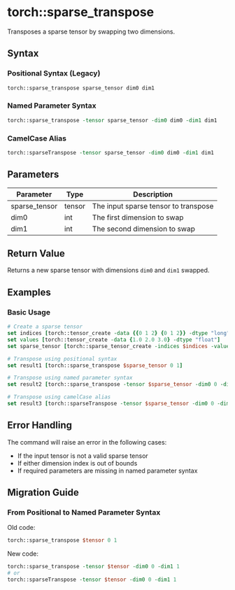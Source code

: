 # torch::sparse_transpose

Transposes a sparse tensor by swapping two dimensions.

## Syntax

### Positional Syntax (Legacy)
```tcl
torch::sparse_transpose sparse_tensor dim0 dim1
```

### Named Parameter Syntax
```tcl
torch::sparse_transpose -tensor sparse_tensor -dim0 dim0 -dim1 dim1
```

### CamelCase Alias
```tcl
torch::sparseTranspose -tensor sparse_tensor -dim0 dim0 -dim1 dim1
```

## Parameters

| Parameter | Type | Description |
|-----------|------|-------------|
| sparse_tensor | tensor | The input sparse tensor to transpose |
| dim0 | int | The first dimension to swap |
| dim1 | int | The second dimension to swap |

## Return Value

Returns a new sparse tensor with dimensions `dim0` and `dim1` swapped.

## Examples

### Basic Usage
```tcl
# Create a sparse tensor
set indices [torch::tensor_create -data {{0 1 2} {0 1 2}} -dtype "long"]
set values [torch::tensor_create -data {1.0 2.0 3.0} -dtype "float"]
set sparse_tensor [torch::sparse_tensor_create -indices $indices -values $values -size {3 3}]

# Transpose using positional syntax
set result1 [torch::sparse_transpose $sparse_tensor 0 1]

# Transpose using named parameter syntax
set result2 [torch::sparse_transpose -tensor $sparse_tensor -dim0 0 -dim1 1]

# Transpose using camelCase alias
set result3 [torch::sparseTranspose -tensor $sparse_tensor -dim0 0 -dim1 1]
```

## Error Handling

The command will raise an error in the following cases:
- If the input tensor is not a valid sparse tensor
- If either dimension index is out of bounds
- If required parameters are missing in named parameter syntax

## Migration Guide

### From Positional to Named Parameter Syntax

Old code:
```tcl
torch::sparse_transpose $tensor 0 1
```

New code:
```tcl
torch::sparse_transpose -tensor $tensor -dim0 0 -dim1 1
# or
torch::sparseTranspose -tensor $tensor -dim0 0 -dim1 1
``` 